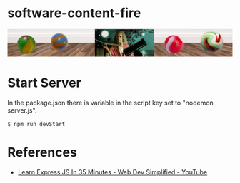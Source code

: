 # software-content-fire

<img src="https://github.com/churchofscyence/resources/blob/main/banners/banner-isaac-newton.png" alt="Software Banner">

# Start Server
In the package.json there is variable in the script key set to "nodemon server.js".
```
$ npm run devStart
```

# References  
* [Learn Express JS In 35 Minutes - Web Dev Simplified - YouTube](https://www.youtube.com/watch?v=SccSCuHhOw0)